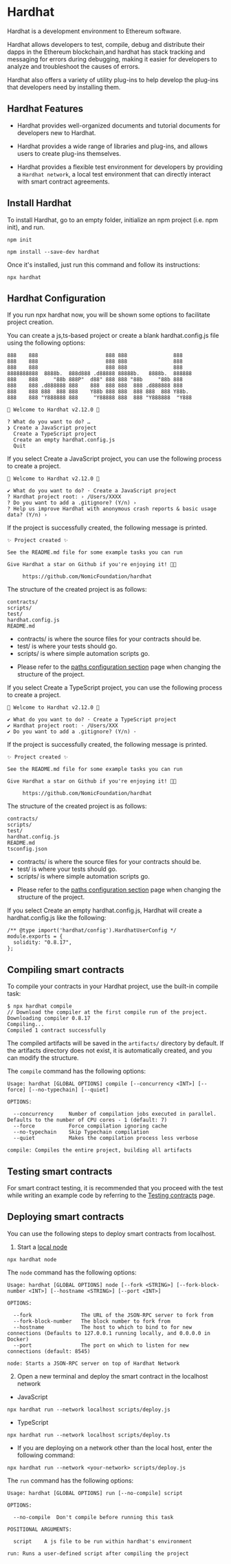 ---
---

# Hardhat

Hardhat is a development environment to Ethereum software.

Hardhat allows developers to test, compile, debug and distribute their dapps in the Ethereum blockchain,and hardhat has stack tracking and messaging for errors during debugging, making it easier for developers to analyze and troubleshoot the causes of errors.

Hardhat also offers a variety of utility plug-ins to help develop the plug-ins that developers need by installing them.

## Hardhat Features

- Hardhat provides well-organized documents and tutorial documents for developers new to Hardhat.

- Hardhat provides a wide range of libraries and plug-ins, and allows users to create plug-ins themselves.

- Hardhat provides a flexible test environment for developers by providing a `Hardhat network`, a local test environment that can directly interact with smart contract agreements.

## Install Hardhat

To install Hardhat, go to an empty folder, initialize an npm project (i.e. npm init), and run.

```
npm init

npm install --save-dev hardhat
```

Once it's installed, just run this command and follow its instructions:

```
npx hardhat
```

## Hardhat Configuration

If you run npx hardhat now, you will be shown some options to facilitate project creation.

You can create a js,ts-based project or create a blank hardhat.config.js file using the following options:

```
888    888                      888 888               888
888    888                      888 888               888
888    888                      888 888               888
8888888888  8888b.  888d888 .d88888 88888b.   8888b.  888888
888    888     "88b 888P"  d88" 888 888 "88b     "88b 888
888    888 .d888888 888    888  888 888  888 .d888888 888
888    888 888  888 888    Y88b 888 888  888 888  888 Y88b.
888    888 "Y888888 888     "Y88888 888  888 "Y888888  "Y888

👷 Welcome to Hardhat v2.12.0 👷‍

? What do you want to do? … 
❯ Create a JavaScript project
  Create a TypeScript project
  Create an empty hardhat.config.js
  Quit
```

If you select Create a JavaScript project, you can use the following process to create a project.

```
👷 Welcome to Hardhat v2.12.0 👷‍

✔ What do you want to do? · Create a JavaScript project
? Hardhat project root: › /Users/XXXX
? Do you want to add a .gitignore? (Y/n) › 
? Help us improve Hardhat with anonymous crash reports & basic usage data? (Y/n) › 

```

If the project is successfully created, the following message is printed.

```
✨ Project created ✨

See the README.md file for some example tasks you can run

Give Hardhat a star on Github if you're enjoying it! 💞✨

     https://github.com/NomicFoundation/hardhat
```

The structure of the created project is as follows:

```
contracts/
scripts/
test/
hardhat.config.js
README.md
```

- contracts/ is where the source files for your contracts should be.
- test/ is where your tests should go.
- scripts/ is where simple automation scripts go.
* Please refer to the [paths configuration section](https://hardhat.org/hardhat-runner/docs/config#path-configuration) page when changing the structure of the project.

If you select Create a TypeScript project, you can use the following process to create a project.

```
👷 Welcome to Hardhat v2.12.0 👷‍

✔ What do you want to do? · Create a TypeScript project
✔ Hardhat project root: · /Users/XXX
✔ Do you want to add a .gitignore? (Y/n) · 
```

If the project is successfully created, the following message is printed.

```
✨ Project created ✨

See the README.md file for some example tasks you can run

Give Hardhat a star on Github if you're enjoying it! 💞✨

     https://github.com/NomicFoundation/hardhat
```

The structure of the created project is as follows:

```
contracts/
scripts/
test/
hardhat.config.js
README.md
tsconfig.json
```

- contracts/ is where the source files for your contracts should be.
- test/ is where your tests should go.
- scripts/ is where simple automation scripts go.
* Please refer to the [paths configuration section](https://hardhat.org/hardhat-runner/docs/config#path-configuration) page when changing the structure of the project.


If you select Create an empty hardhat.config.js, Hardhat will create a hardhat.config.js like the following:

```
/** @type import('hardhat/config').HardhatUserConfig */
module.exports = {
  solidity: "0.8.17",
};
```

## Compiling smart contracts

To compile your contracts in your Hardhat project, use the built-in compile task:

```
$ npx hardhat compile
// Download the compiler at the first compile run of the project.
Downloading compiler 0.8.17
Compiling...
Compiled 1 contract successfully
```

The compiled artifacts will be saved in the `artifacts/` directory by default.
If the artifacts directory does not exist, it is automatically created, and you can modify the structure.

The `compile` command has the following options:

```
Usage: hardhat [GLOBAL OPTIONS] compile [--concurrency <INT>] [--force] [--no-typechain] [--quiet]

OPTIONS:

  --concurrency 	Number of compilation jobs executed in parallel. Defaults to the number of CPU cores - 1 (default: 7)
  --force       	Force compilation ignoring cache 
  --no-typechain	Skip Typechain compilation 
  --quiet       	Makes the compilation process less verbose 

compile: Compiles the entire project, building all artifacts
```

## Testing smart contracts
For smart contract testing, it is recommended that you proceed with the test while writing an example code by referring to the [Testing contracts](https://hardhat.org/hardhat-runner/docs/guides/test-contracts) page.

## Deploying smart contracts
You can use the following steps to deploy smart contracts from localhost.


1. Start a [local node](https://hardhat.org/hardhat-runner/docs/getting-started#connecting-a-wallet-or-dapp-to-hardhat-network)

```
npx hardhat node
```

The `node` command has the following options:

```
Usage: hardhat [GLOBAL OPTIONS] node [--fork <STRING>] [--fork-block-number <INT>] [--hostname <STRING>] [--port <INT>]

OPTIONS:

  --fork             	The URL of the JSON-RPC server to fork from 
  --fork-block-number	The block number to fork from 
  --hostname         	The host to which to bind to for new connections (Defaults to 127.0.0.1 running locally, and 0.0.0.0 in Docker) 
  --port             	The port on which to listen for new connections (default: 8545)

node: Starts a JSON-RPC server on top of Hardhat Network
```

2. Open a new terminal and deploy the smart contract in the localhost network

- JavaScript

```
npx hardhat run --network localhost scripts/deploy.js
```

- TypeScript

```
npx hardhat run --network localhost scripts/deploy.ts
```

* If you are deploying on a network other than the local host, enter the following command:

```
npx hardhat run --network <your-network> scripts/deploy.js
```

The `run` command has the following options:

```
Usage: hardhat [GLOBAL OPTIONS] run [--no-compile] script

OPTIONS:

  --no-compile	Don't compile before running this task 

POSITIONAL ARGUMENTS:

  script	A js file to be run within hardhat's environment 

run: Runs a user-defined script after compiling the project
```